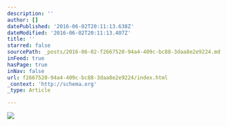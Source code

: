 ```yaml
---
description: ''
author: []
datePublished: '2016-06-02T20:11:13.638Z'
dateModified: '2016-06-02T20:11:13.407Z'
title: ''
starred: false
sourcePath: _posts/2016-06-02-f2667520-94a4-409c-bc88-3daa8e2e9224.md
inFeed: true
hasPage: true
inNav: false
url: f2667520-94a4-409c-bc88-3daa8e2e9224/index.html
_context: 'http://schema.org'
_type: Article

---
```

![](https://the-grid-user-content.s3-us-west-2.amazonaws.com/8e9e4738-45d8-4c48-ba11-97f1a182c77e.png)